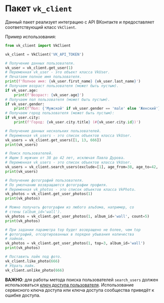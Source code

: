 # Пакет `vk_client`

Данный пакет реализует интеграцию с API ВКонтакте и 
предоставляет соответствующий класс `VkClient`.

Пример использования:
```python
from vk_client import VkClient

vk_client = VkClient('VK_API_TOKEN')

# Получение данных пользователя.
vk_user = vk_client.get_user(1)
# Переменная vk_user - это объект класса VkUser.
# Печатаем полное имя пользователя.
print(f'Полное имя: {vk_user.first_name} {vk_user.last_name}')
# Получаем возраст пользователя (может быть пустым).
if vk_user.age:
    print(f'Возраст: {vk_user.age}')
# Получаем пол пользователя (может быть пустым).
if vk_user.gender:
    print(f"Пол: {'Мужской' if vk_user.gender == 'male' else 'Женский'}")
# Получаем город пользователя (может быть пустым):
if vk_user.city:
    print(f'Город: {vk_user.city.title} (#{vk_user.city.id})')

# Получение данных нескольких пользователей.
# Переменная vk_users - это список объектов класса VkUser. 
vk_users = vk_client.get_users([1, 13, 666])
print(vk_users)

# Поиск пользователей.
# Ищем 5 мужчин от 38 до 42 лет, исключая Павла Дурова.
# Переменная vk_users - это список объектов класса VkUser. 
vk_users = vk_client.search_users(exclude=[1], age_from=38, age_to=42, count=5)
print(vk_users)

# Получение фотографий пользователя.
# По умолчанию возвращаются фотографии профиля.
# Переменная vk_photos - это список объектов класса VkPhoto.
vk_photos = vk_client.get_user_photos(1)
print(vk_photos)

# Можно получать фотографии из любого альбома, например, со
# стены (album_id='wall'). 
vk_photos = vk_client.get_user_photos(1, album_id='wall', count=5)
print(vk_photos)

# При задании параметра top будет возвращено не более, чем top
# фотографий, отсортированных в порядке убывания количества
# лайков.
vk_photos = vk_client.get_user_photos(1, top=3, album_id='wall')
print(vk_photos)

# Поставить лайк под фото.
vk_client.like_photo(666)
# Убрать лайк.
vk_client.unlike_photo(666)
```

**ВАЖНО**: для работы метода поиска пользователей `search_users` 
должен использоваться 
[ключ доступа пользователя](https://dev.vk.com/ru/api/access-token/getting-started#%D0%9A%D0%BB%D1%8E%D1%87%20%D0%B4%D0%BE%D1%81%D1%82%D1%83%D0%BF%D0%B0%20%D0%BF%D0%BE%D0%BB%D1%8C%D0%B7%D0%BE%D0%B2%D0%B0%D1%82%D0%B5%D0%BB%D1%8F).
Использование сервисного ключа доступа или ключа доступа 
сообщества приведёт к ошибке доступа.
